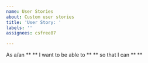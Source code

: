 ```yaml
---
name: User Stories
about: Custom user stories
title: 'User Story: '
labels: ''
assignees: csfree87

---
```


As a/an ** ** I want to be able to ** ** so that I can ** **
